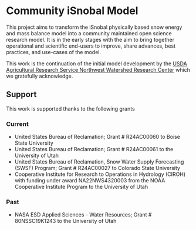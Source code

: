 # Community iSnobal Model

This project aims to transform the iSnobal physically based snow energy and mass balance
model into a community maintained open science research model. It is in the early 
stages with the aim to bring together operational and scientific end-users to 
improve, share advances, best practices, and use-cases of the model.

This work is the continuation of the initial model development by the [USDA 
Agricultural Research Service Northwest Watershed Research Center](https://github.com/USDA-ARS-NWRC)
which we gratefully acknowledge.

## Support
This work is supported thanks to the following grants

### Current
* United States Bureau of Reclamation; Grant # R24AC00060 to Boise State University
* United States Bureau of Reclamation; Grant # R24AC00061 to the University of Utah
* United States Bureau of Reclamation, Snow Water Supply Forecasting (SWSF) Program; Grant # R24AC00027 to Colorado State University
* Cooperative Institute for Research to Operations in Hydrology (CIROH) with funding under award NA22NWS4320003 from the NOAA Cooperative Institute Program to the University of Utah

### Past
* NASA ESD Applied Sciences - Water Resources; Grant # 80NSSC19K1243 to the University of Utah
  
 
